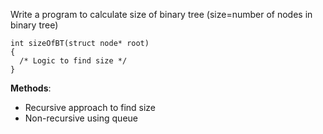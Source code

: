 Write a program to calculate size of binary tree (size=number of nodes in binary tree)

```
int sizeOfBT(struct node* root)
{
  /* Logic to find size */
}
```


**Methods**:
- Recursive approach to find size
- Non-recursive using queue
